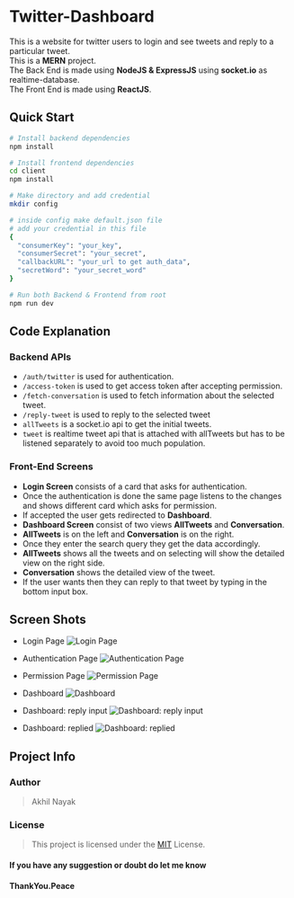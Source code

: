 # Twitter-Dashboard

This is a website for twitter users to login and see tweets and reply to a particular tweet.  
This is a **MERN** project.  
The Back End is made using **NodeJS & ExpressJS** using **socket.io** as realtime-database.  
The Front End is made using **ReactJS**.

## Quick Start

```bash
# Install backend dependencies
npm install

# Install frontend dependencies
cd client
npm install

# Make directory and add credential
mkdir config

# inside config make default.json file
# add your credential in this file
{
  "consumerKey": "your_key",
  "consumerSecret": "your_secret",
  "callbackURL": "your_url to get auth_data",
  "secretWord": "your_secret_word"
}

# Run both Backend & Frontend from root
npm run dev
```

## Code Explanation

### Backend APIs

- `/auth/twitter` is used for authentication.
- `/access-token` is used to get access token after accepting permission.
- `/fetch-conversation` is used to fetch information about the selected tweet.
- `/reply-tweet` is used to reply to the selected tweet
- `allTweets` is a socket.io api to get the initial tweets.
- `tweet` is realtime tweet api that is attached with allTweets but has to be listened separately to avoid too much population.

### Front-End Screens

- **Login Screen** consists of a card that asks for authentication.
- Once the authentication is done the same page listens to the changes and shows different card which asks for permission.
- If accepted the user gets redirected to **Dashboard**.
- **Dashboard Screen** consist of two views **AllTweets** and **Conversation**.
- **AllTweets** is on the left and **Conversation** is on the right.
- Once they enter the search query they get the data accordingly.
- **AllTweets** shows all the tweets and on selecting will show the detailed view on the right side.
- **Conversation** shows the detailed view of the tweet.
- If the user wants then they can reply to that tweet by typing in the bottom input box.

## Screen Shots

- Login Page
  ![Login Page](https://res.cloudinary.com/dx0wpoeyu/image/upload/v1588647597/twitter-dashboard/WhatsApp_Image_2020-05-05_at_8.07.06_AM.jpg)

- Authentication Page
  ![Authentication Page](https://res.cloudinary.com/dx0wpoeyu/image/upload/v1588647597/twitter-dashboard/WhatsApp_Image_2020-05-05_at_8.10.02_AM.jpg)

- Permission Page
  ![Permission Page](https://res.cloudinary.com/dx0wpoeyu/image/upload/v1588647597/twitter-dashboard/WhatsApp_Image_2020-05-05_at_8.12.37_AM.jpg)

- Dashboard
  ![Dashboard](https://res.cloudinary.com/dx0wpoeyu/image/upload/v1588647597/twitter-dashboard/WhatsApp_Image_2020-05-05_at_8.16.34_AM.jpg)

- Dashboard: reply input
  ![Dashboard: reply input](https://res.cloudinary.com/dx0wpoeyu/image/upload/v1588647597/twitter-dashboard/WhatsApp_Image_2020-05-05_at_8.17.12_AM.jpg)

- Dashboard: replied
  ![Dashboard: replied](https://res.cloudinary.com/dx0wpoeyu/image/upload/v1588647597/twitter-dashboard/WhatsApp_Image_2020-05-05_at_8.17.33_AM.jpg)

## Project Info

### Author

> Akhil Nayak

### License

> This project is licensed under the [MIT](https://choosealicense.com/licenses/mit/) License.

#### If you have any suggestion or doubt do let me know

#### ThankYou.Peace
